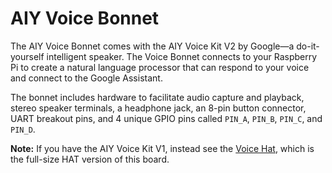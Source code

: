 <!--
---
name: AIY Voice Bonnet
class: board
type: audio,sensor
formfactor: pHAT
manufacturer: Google
description: A pHAT that helps you build an intelligent speaker with voice recognition that connects to the Google Assistant
url: https://aiyprojects.withgoogle.com/voice
github: https://github.com/google/aiyprojects-raspbian
image: 'aiy-voice-bonnet.png'
pincount: 40
eeprom: yes
power:
  '1':
  '2':
ground:
  '6':
  '9':
  '14':
  '20':
  '25':
  '30':
  '34':
  '39':
pin:
  '3':
    mode: i2c
  '5':
    mode: i2c
  '8':
    mode: uart
    name: TXD breakout
  '10':
    mode: uart
    name: RXD breakout
  '12':
    mode: i2s
    name: I2S BCLK
  '16':
    mode: gpio
    name: Button
  '35':
    mode: i2s
    name: I2S LRCLK
  '38':
    mode: i2s
    name: I2S SDIN
  '40':
    mode: i2s
    name: I2S SDOUT
-->
# AIY Voice Bonnet

The AIY Voice Bonnet comes with the AIY Voice Kit V2 by Google—a do-it-yourself intelligent speaker. The Voice Bonnet connects to your Raspberry Pi to create a natural language processor that can respond to your voice and connect to the Google Assistant.

The bonnet includes hardware to facilitate audio capture and playback, stereo speaker terminals, a headphone jack, an 8-pin button connector, UART breakout pins, and 4 unique GPIO pins called `PIN_A`, `PIN_B`, `PIN_C`, and `PIN_D`.

**Note:** If you have the AIY Voice Kit V1, instead see the [Voice Hat](/pinout/voice_hat), which is the full-size HAT version of this board.
